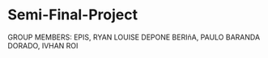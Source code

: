 # Semi-Final-Project
GROUP MEMBERS:
      EPIS, RYAN LOUISE DEPONE
      BERIñA,  PAULO BARANDA
      DORADO, IVHAN ROI
